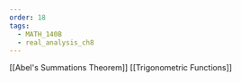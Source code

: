 ```yaml
---
order: 18
tags:
  - MATH_140B
  - real_analysis_ch8
---
```

[[Abel's Summations Theorem]]
[[Trigonometric Functions]]